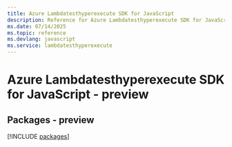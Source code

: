 ```yaml
---
title: Azure Lambdatesthyperexecute SDK for JavaScript
description: Reference for Azure Lambdatesthyperexecute SDK for JavaScript
ms.date: 07/14/2025
ms.topic: reference
ms.devlang: javascript
ms.service: lambdatesthyperexecute
---
```

# Azure Lambdatesthyperexecute SDK for JavaScript - preview
## Packages - preview
[!INCLUDE [packages](lambdatesthyperexecute-index.md)]